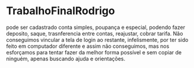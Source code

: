 # TrabalhoFinalRodrigo
pode ser cadastrado conta simples, poupança e especial, podendo fazer deposito, saque, trasnferencia entre contas, reajustar, cobrar tarifa.
Não conseguimos vincular a tela de login ao restante, infelismente, por ter sido feito em computador diferente e assim não conseguimos, mas nos esforçamos
para tentar fazer da melhor forma possível e sem copiar de ninguém, apenas buscando ajuda e orientações.
